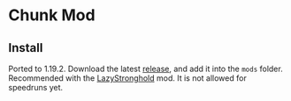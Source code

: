 # Chunk Mod

## Install
Ported to 1.19.2. Download the latest [release](https://github.com/Mario0051/chunk-mod/releases/latest), and add it into the `mods` folder. Recommended with the [LazyStronghold](https://github.com/Gregor0410/LazyStronghold) mod. It is not allowed for speedruns yet.